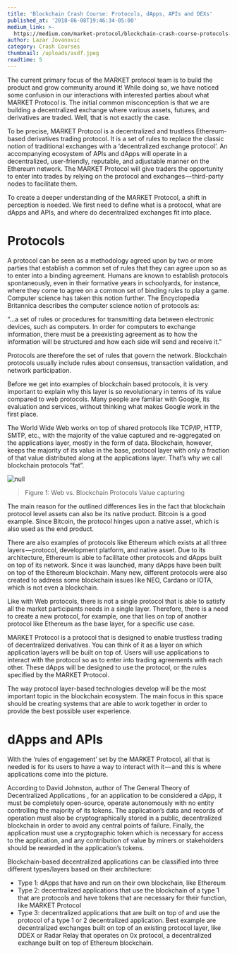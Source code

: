 ```yaml
---
title: 'Blockchain Crash Course: Protocols, dApps, APIs and DEXs'
published_at: '2018-06-08T19:46:34-05:00'
medium_link: >-
  https://medium.com/market-protocol/blockchain-crash-course-protocols-dapps-apis-and-dexs-4c324964f9c2
author: Lazar Jovanovic
category: Crash Courses
thumbnail: /uploads/asdf.jpeg
readtime: 5
---
```


The current primary focus of the MARKET protocol team is to build the product and grow community around it! While doing so, we have noticed some confusion in our interactions with interested parties about what MARKET Protocol is. The initial common misconception is that we are building a decentralized exchange where various assets, futures, and derivatives are traded. Well, that is not exactly the case.

To be precise, MARKET Protocol is a decentralized and trustless Ethereum-based derivatives trading protocol. It is a set of rules to replace the classic notion of traditional exchanges with a ‘decentralized exchange protocol’. An accompanying ecosystem of APIs and dApps will operate in a decentralized, user-friendly, reputable, and adjustable manner on the Ethereum network. The MARKET Protocol will give traders the opportunity to enter into trades by relying on the protocol and exchanges — third-party nodes to facilitate them.

To create a deeper understanding of the MARKET Protocol, a shift in perception is needed. We first need to define what is a protocol, what are dApps and APIs, and where do decentralized exchanges fit into place.

# Protocols

A protocol can be seen as a methodology agreed upon by two or more parties that establish a common set of rules that they can agree upon so as to enter into a binding agreement. Humans are known to establish protocols spontaneously, even in their formative years in schoolyards, for instance, where they come to agree on a common set of binding rules to play a game. Computer science has taken this notion further. The Encyclopedia Britannica describes the computer science notion of protocols as:

“…a set of rules or procedures for transmitting data between electronic devices, such as computers. In order for computers to exchange information, there must be a preexisting agreement as to how the information will be structured and how each side will send and receive it.”

Protocols are therefore the set of rules that govern the network. Blockchain protocols usually include rules about consensus, transaction validation, and network participation.

Before we get into examples of blockchain based protocols, it is very important to explain why this layer is so revolutionary in terms of its value compared to web protocols. Many people are familiar with Google, its evaluation and services, without thinking what makes Google work in the first place.

The World Wide Web works on top of shared protocols like TCP/IP, HTTP, SMTP, etc., with the majority of the value captured and re-aggregated on the applications layer, mostly in the form of data. Blockchain, however, keeps the majority of its value in the base, protocol layer with only a fraction of that value distributed along at the applications layer. That’s why we call blockchain protocols “fat”.

![null](/uploads/0_rxcjgu02y8bjbeo_.jpeg)

> Figure 1: Web vs. Blockchain Protocols Value capturing

The main reason for the outlined differences lies in the fact that blockchain protocol level assets can also be its native product. Bitcoin is a good example. Since Bitcoin, the protocol hinges upon a native asset, which is also used as the end product.

There are also examples of protocols like Ethereum which exists at all three layers — protocol, development platform, and native asset. Due to its architecture, Ethereum is able to facilitate other protocols and dApps built on top of its network. Since it was launched, many dApps have been built on top of the Ethereum blockchain. Many new, different protocols were also created to address some blockchain issues like NEO, Cardano or IOTA, which is not even a blockchain.

Like with Web protocols, there is not a single protocol that is able to satisfy all the market participants needs in a single layer. Therefore, there is a need to create a new protocol, for example, one that lies on top of another protocol like Ethereum as the base layer, for a specific use case.

MARKET Protocol is a protocol that is designed to enable trustless trading of decentralized derivatives. You can think of it as a layer on which application layers will be built on top of. Users will use applications to interact with the protocol so as to enter into trading agreements with each other. These dApps will be designed to use the protocol, or the rules specified by the MARKET Protocol.

The way protocol layer-based technologies develop will be the most important topic in the blockchain ecosystem. The main focus in this space should be creating systems that are able to work together in order to provide the best possible user experience.

# dApps and APIs

With the ‘rules of engagement’ set by the MARKET Protocol, all that is needed is for its users to have a way to interact with it — and this is where applications come into the picture.

According to David Johnston, author of The General Theory of Decentralized Applications , for an application to be considered a dApp, it must be completely open-source, operate autonomously with no entity controlling the majority of its tokens. The application’s data and records of operation must also be cryptographically stored in a public, decentralized blockchain in order to avoid any central points of failure. Finally, the application must use a cryptographic token which is necessary for access to the application, and any contribution of value by miners or stakeholders should be rewarded in the application’s tokens.

Blockchain-based decentralized applications can be classified into three different types/layers based on their architecture:

* Type 1: dApps that have and run on their own blockchain, like Ethereum
* Type 2: decentralized applications that use the blockchain of a type 1 that are protocols and have tokens that are necessary for their function, like MARKET Protocol
* Type 3: decentralized applications that are built on top of and use the protocol of a type 1 or 2 decentralized application. Best example are decentralized exchanges built on top of an existing protocol layer, like DDEX or Radar Relay that operates on 0x protocol, a decentralized exchange built on top of Ethereum blockchain.
